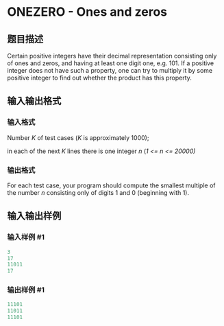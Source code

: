# ONEZERO - Ones and zeros

## 题目描述

Certain positive integers have their decimal representation consisting only of ones and zeros, and having at least one digit one, e.g. 101. If a positive integer does not have such a property, one can try to multiply it by some positive integer to find out whether the product has this property.

## 输入输出格式

### 输入格式

Number _K_ of test cases (_K_ is approximately 1000);

in each of the next _K_ lines there is one integer _n_ (_1 <= n <= 20000)_

### 输出格式

For each test case, your program should compute the smallest multiple of the number _n_ consisting only of digits 1 and 0 (beginning with 1).

## 输入输出样例

### 输入样例 #1

```cpp
3
17
11011
17
```


### 输出样例 #1

```cpp
11101
11011
11101
```


